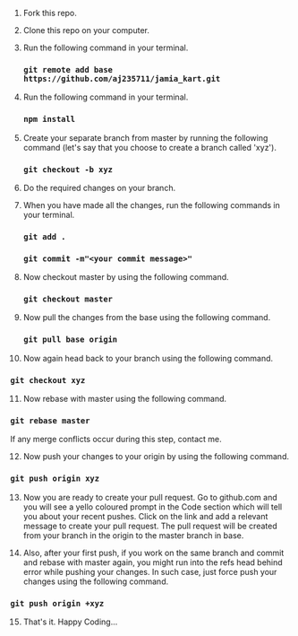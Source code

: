 1) Fork this repo.

2) Clone this repo on your computer.

3) Run the following command in your terminal.
   ### `git remote add base https://github.com/aj235711/jamia_kart.git`

4) Run the following command in your terminal.
   ### `npm install`

5) Create your separate branch from master by running the following command (let's say that you choose to create a branch called 'xyz').
   ### `git checkout -b xyz`

6) Do the required changes on your branch.

7) When you have made all the changes, run the following commands in your terminal.
   ### `git add .`
   ### `git commit -m"<your commit message>"`

8) Now checkout master by using the following command.
   ### `git checkout master`

9) Now pull the changes from the base using the following command.
   ### `git pull base origin`

10) Now again head back to your branch using the following command.
   ### `git checkout xyz`

11) Now rebase with master using the following command.
   ### `git rebase master`
If any merge conflicts occur during this step, contact me.

12) Now push your changes to your origin by using the following command.
   ### `git push origin xyz`

13) Now you are ready to create your pull request. Go to github.com and you will see a yello coloured prompt in the Code section which will tell you about your recent pushes. Click on the link and add a relevant message to create your pull request. The pull request will be created from your branch in the origin to the master branch in base.

14) Also, after your first push, if you work on the same branch and commit and rebase with master again, you might run into the refs head behind error while pushing your changes. In such case, just force push your changes using the following command.
   ### `git push origin +xyz`

15) That's it. Happy Coding...
